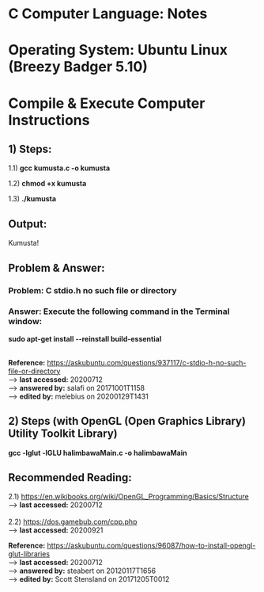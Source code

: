 # C Computer Language: Notes
# Operating System: Ubuntu Linux (Breezy Badger 5.10)
# Compile & Execute Computer Instructions
## 1) Steps:
1.1) <b>gcc kumusta.c -o kumusta</b>

1.2) <b>chmod +x kumusta</b>

1.3) <b>./kumusta</b>

## Output:
Kumusta!

## Problem & Answer:
### Problem: C stdio.h no such file or directory
### Answer: Execute the following command in the Terminal window:<br/>
<b>sudo apt-get install --reinstall build-essential</b><br/><br/>

<b>Reference:</b> https://askubuntu.com/questions/937117/c-stdio-h-no-such-file-or-directory<br/>
--> <b>last accessed:</b> 20200712<br/>
--> <b>answered by:</b> salafi on 20171001T1158<br/>
--> <b>edited by:</b> melebius on 20200129T1431

## 2) Steps (with OpenGL (Open Graphics Library) Utility Toolkit Library)
<b>gcc -lglut -lGLU halimbawaMain.c -o halimbawaMain</b>

## Recommended Reading:
2.1) https://en.wikibooks.org/wiki/OpenGL_Programming/Basics/Structure<br/>
--> <b>last accessed:</b> 20200712<br/>
<br/>
2.2) https://dos.gamebub.com/cpp.php<br/>
--> <b>last accessed:</b> 20200921<br/>

<b>Reference:</b> https://askubuntu.com/questions/96087/how-to-install-opengl-glut-libraries<br/>
--> <b>last accessed:</b> 20200712<br/>
--> <b>answered by:</b> steabert on 20120117T1656<br/>
--> <b>edited by:</b> Scott Stensland on 20171205T0012
